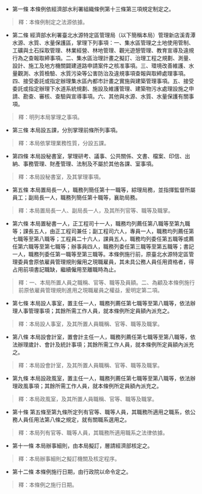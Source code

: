 * 第一條 本條例依經濟部水利署組織條例第十三條第三項規定制定之。

> 釋：本條例制定之法源依據。

* 第二條 經濟部水利署臺北水源特定區管理局（以下簡稱本局）管理新店溪青潭水源、水質、水量保護區，掌理下列事項：一、集水區管理之土地使用管制、工礦與土石採取管理、林業經營、林地管理、觀光遊憩管理、教育宣導及違規行為之查報取締事項。二、集水區治理計畫之擬訂、治理工程之規劃、測量、設計、施工及地方機關闢建道路申請案件之核准事項。三、環境改善維護、水量觀測、水質檢驗、水質污染等公害防治及違規事項查報與取締處理事項。四、接受委託或指定辦理集水區內都市計畫之實施與建築管理事項。五、接受委託或指定辦理下水道系統規劃、施設及維護管理、建築物污水處理設施之申請、勘查、審核、查驗與宣導事項。六、其他與水源、水質、水量保護有關事項。

> 釋：明列本局掌理之事項。

* 第三條 本局設五課，分別掌理前條所列事項。

> 釋：本局依掌理業務性質，分設五課。

* 第四條 本局設秘書室，掌理研考、議事、公共關係、文書、檔案、印信、出納、事務管理、財產管理、法制及不屬於其他各課、室事項。

> 釋：本局設秘書室，及其掌理事項。

* 第五條 本局置局長一人，職務列簡任第十一職等，綜理局務，並指揮監督所屬員工；副局長一人，職務列簡任第十職等，襄助局務。

> 釋：本局置局長一人、副局長一人，及其所列官等、職等及職掌。

* 第六條 本局置秘書一人，正工程司十一人，職務均列薦任第八職等至第九職等；課長五人，由正工程司兼任；副工程司六人，專員一人，職務均列薦任第七職等至第八職等；工程員二十六人，課員五人，職務均列委任第五職等或薦任第六職等至第七職等；辦事員四人，職務列委任第三職等至第五職等；書記一人，職務列委任第一職等至第三職等。本條例施行前，原臺北水源特定區管理委員會原依雇員管理規則僱用之現職雇員，其未具公務人員任用資格者，得占用前項書記職缺，繼續僱用至離職時為止。

> 釋：一、本局所置人員之職稱、官等、職等及員額。二、為顧及本條例施行前原依雇員管理規則進用之現職雇員之權益，爰明定第二項。

* 第七條 本局設人事室，置主任一人，職務列薦任第七職等至第八職等，依法辦理人事管理事項；其餘所需工作人員，就本條例所定員額內派充之。

> 釋：本局設人事室，及其所置人員職稱、官等、職等及職掌。

* 第八條 本局設會計室，置會計主任一人，職務列薦任第七職等至第八職等，依法辦理歲計、會計及統計事項；其餘所需工作人員，就本條例所定員額內派充之。

> 釋：本局設會計室，及其所置人員職稱、官等、職等及職掌。

* 第九條 本局設政風室，置主任一人，職務列薦任第七職等至第八職等，依法辦理政風事項；其餘所需工作人員，就本條例所定員額內派充之。

> 釋：本局政風室，及其所置人員職稱、官等、職等及職掌。

* 第十條 第五條至第九條所定列有官等、職等人員，其職務所適用之職系，依公務人員任用法第八條之規定，就有關職系選用之。

> 釋：本局列有官等、職等人員，其職務所適用職系之法律依據。

* 第十一條 本局辦事細則，由本局擬訂，層請經濟部核定之。

> 釋：本局辦事細則之擬訂機關及核定程序。

* 第十二條 本條例施行日期，由行政院以命令定之。

> 釋：本條例之施行日期。

